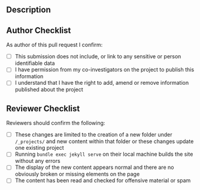 ## Description
<!-- Enter a brief description of what you've added, your relationship to the project, and why you're making these changes (if applicable). No need to go into detail about the content as that should be evident from the files themselves. Then delete this comment -->

## Author Checklist
As author of this pull request I confirm:

- [ ] This submission does not include, or link to any sensitive or person identifiable data
- [ ] I have permission from my co-investigators on the project to publish this information
- [ ] I understand that I have the right to add, amend or remove information published about the project

## Reviewer Checklist
Reviewers should confirm the following:

- [ ] These changes are limited to the creation of a new folder under `/_projects/` and new content within that folder or these changes update one existing project
- [ ] Running `bundle exec jekyll serve` on their local machine builds the site without any errors
- [ ] The display of the new content appears normal and there are no obviously broken or missing elements on the page
- [ ] The content has been read and checked for offensive material or spam
